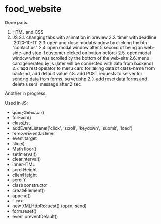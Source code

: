 # food_website

Done parts:
1. HTML and CSS
2. JS
2.1. changing tabs with animation in preview
2.2. timer with deadline '2023-10-11'
2.3. open and close modal window by clicking the btn "contact us"
2.4. open modal window after 5 second of being on web-side (and stop if customer clicked on button before)
2.5. open modal window when was scrolled by the bottom of the web-site
2.6. menu card generated by js (later will be connected with data from backend)
2.7. add rest operator to menu card for taking data of class-name from backend, add default value 
2.8. add POST requests to server for sending data from forms, server.php
2.9. add reset data forms and delete users' message after 2 sec


Another in progress


Used in JS:
- querySelector()
- forEach()
- classList
- addEventListener('click', 'scroll', 'keydown', 'submit', 'load')
- removeEventListener
- event.target
- slice()
- Math.floor()
- setInterval()
- clearInterval()
- innerHTML
- scrollHeight
- clientHeight
- scrollY
- class constructor
- createElement()
- append()
- ...rest
- new XMLHttpRequest() (open, send)
- form.reset()
- event.preventDefault()